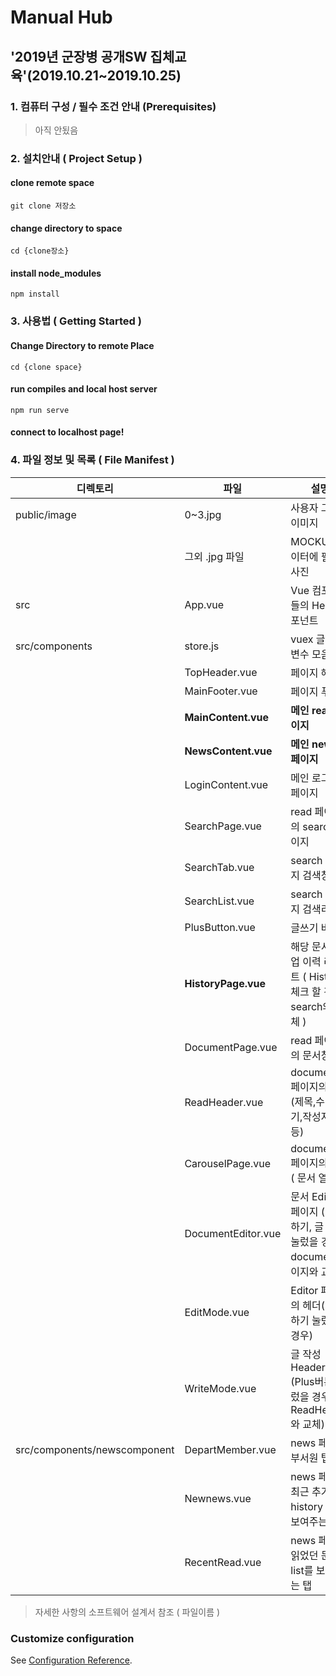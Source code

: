 # Manual Hub
## '2019년 군장병 공개SW 집체교육'(2019.10.21~2019.10.25)


### 1. 컴퓨터 구성 / 필수 조건 안내 (Prerequisites)
>아직 안됬음

### 2. 설치안내 ( Project Setup )

#### clone remote space
```
git clone 저장소
```
#### change directory to space
```
cd {clone장소}
```
#### install node_modules
```
npm install
```

### 3. 사용법 ( Getting Started )
 #### Change Directory to remote Place
  ```
  cd {clone space}
  ```
 #### run compiles and local host server
  ```
  npm run serve
  ```
 #### connect to localhost page!


### 4. 파일 정보 및 목록 ( File Manifest )
|디렉토리|파일|설명|
|------|---|---|
|public/image|0~3.jpg|사용자 그룹별 이미지|
||그외 .jpg 파일|MOCKUP 데이터에 필요한 사진|
|src|App.vue| Vue 컴포넌트들의 Head 컴포넌트|
|src/components|store.js| vuex 글로벌 변수 모음파일 |
||TopHeader.vue|페이지 헤더|
||MainFooter.vue|페이지 푸터|
||**MainContent.vue**|**메인 read 페이지**|
||**NewsContent.vue**|**메인 news 페이지**|
||LoginContent.vue|메인 로그인 페이지|
||SearchPage.vue|read 페이지의 search 페이지|
||SearchTab.vue|search 페이지 검색창|
||SearchList.vue|search 페이지 검색리스트|
||PlusButton.vue|글쓰기 버튼|
||**HistoryPage.vue**| 해당 문서 작업 이력 리스트 ( History 체크 할 경우 search와 교체 )|
||DocumentPage.vue|read 페이지의 문서창|
||ReadHeader.vue|document 페이지의 헤더(제목,수정하기,작성자 등등)|
||CarouselPage.vue|document 페이지의 내용( 문서 열람 )|
||DocumentEditor.vue| 문서 Editor 페이지 ( 수정하기, 글 작성 눌렀을 경우 document페이지와 교체 )|
||EditMode.vue|Editor 페이지의 헤더( 수정하기 눌렀을 경우)|
||WriteMode.vue|글 작성 Header (Plus버튼 눌렀을 경우 ReadHeader 와 교체)|
|src/components/newscomponent|DepartMember.vue|news 페이지 부서원 탭|
||Newnews.vue|news 페이지 최근 추가된 history list를 보여주는 탭|
||RecentRead.vue|news 페이지 읽었던 문서 list를 보여주는 탭|

> 자세한 사항의 소프트웨어 설계서 참조 ( 파일이름 )





### Customize configuration
See [Configuration Reference](https://cli.vuejs.org/config/).
